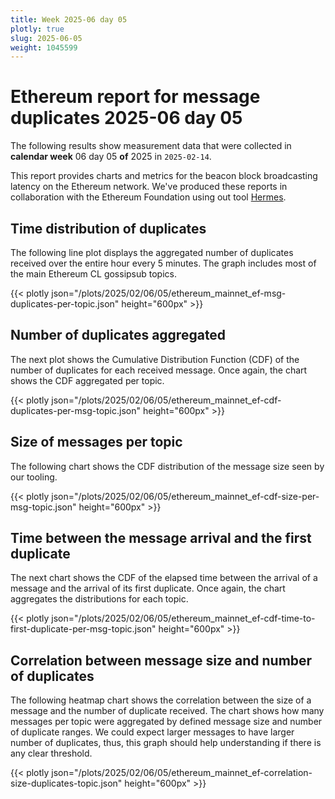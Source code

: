 ```yaml
---
title: Week 2025-06 day 05
plotly: true
slug: 2025-06-05
weight: 1045599
---
```


# Ethereum report for message duplicates 2025-06 day 05

The following results show measurement data that were collected in **calendar week** 06  day 05 **of** 
2025 in `2025-02-14`.

This report provides charts and metrics for the beacon block broadcasting latency on the Ethereum network.
We've produced these reports in collaboration with the Ethereum Foundation using out tool [Hermes](/tools/hermes/).

## Time distribution of duplicates

The following line plot displays the aggregated number of duplicates received over the entire hour every 5 minutes.
The graph includes most of the main Ethereum CL gossipsub topics. 

{{< plotly json="/plots/2025/02/06/05/ethereum_mainnet_ef-msg-duplicates-per-topic.json" height="600px" >}}

## Number of duplicates aggregated 

The next plot shows the Cumulative Distribution Function (CDF) of the number of duplicates for each received message.
Once again, the chart shows the CDF aggregated per topic.

{{< plotly json="/plots/2025/02/06/05/ethereum_mainnet_ef-cdf-duplicates-per-msg-topic.json" height="600px" >}}

## Size of messages per topic

The following chart shows the CDF distribution of the message size seen by our tooling. 

{{< plotly json="/plots/2025/02/06/05/ethereum_mainnet_ef-cdf-size-per-msg-topic.json" height="600px" >}}

## Time between the message arrival and the first duplicate

The next chart shows the CDF of the elapsed time between the arrival of a message and the arrival of its first duplicate.
Once again, the chart aggregates the distributions for each topic.

{{< plotly json="/plots/2025/02/06/05/ethereum_mainnet_ef-cdf-time-to-first-duplicate-per-msg-topic.json" height="600px" >}}

## Correlation between message size and number of duplicates

The following heatmap chart shows the correlation between the size of a message and the number of duplicate received.
The chart shows how many messages per topic were aggregated by defined message size and number of duplicate ranges.
We could expect larger messages to have larger number of duplicates, thus, this graph should help understanding
if there is any clear threshold.

{{< plotly json="/plots/2025/02/06/05/ethereum_mainnet_ef-correlation-size-duplicates-topic.json" height="600px" >}}